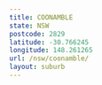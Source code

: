 ```yaml
---
title: COONAMBLE
state: NSW
postcode: 2829
latitude: -30.766245
longitude: 148.261265
url: /nsw/coonamble/
layout: suburb
---
```

